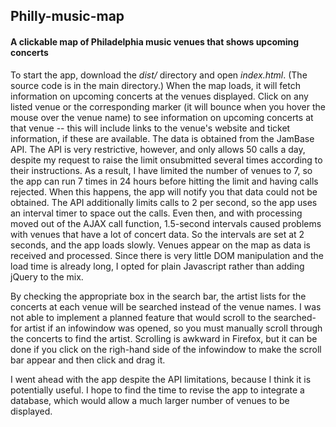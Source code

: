 ## Philly-music-map
#### A clickable map of Philadelphia music venues that shows upcoming concerts

To start the app, download the *dist/* directory and open *index.html*. (The source code is in the main directory.) When the map loads, it will fetch information on upcoming concerts at the venues displayed. Click on any listed venue or the corresponding marker (it will bounce when you hover the mouse over the venue name) to see information on upcoming concerts at that venue -- this will include links to the venue's website and ticket information, if these are available. The data is obtained from the JamBase API. The API is very restrictive, however, and only allows 50 calls a day, despite my request to raise the limit onsubmitted several times according to their instructions. As a result, I have limited the number of venues to 7, so the app can run 7 times in 24 hours before hitting the limit and having calls rejected. When this happens, the app will notify you that data could not be obtained. The API additionally limits calls to 2 per second, so the app uses an interval timer to space out the calls. Even then, and with processing moved out of the AJAX call function, 1.5-second intervals caused problems with venues that have a lot of concert data. So the intervals are set at 2 seconds, and the app loads slowly. Venues appear on the map as data is received and processed. Since there is very little DOM manipulation and the load time is already long, I opted for plain Javascript rather than adding jQuery to the mix.

By checking the appropriate box in the search bar, the artist lists for the concerts at each venue will be searched instead of the venue names. I was not able to implement a planned feature that would scroll to the searched-for artist if an infowindow was opened, so you must manually scroll through the concerts to find the artist. Scrolling is awkward in Firefox, but it can be done if you click on the righ-hand side of the infowindow to make the scroll bar appear and then click and drag it.

I went ahead with the app despite the API limitations, because I think it is potentially useful. I hope to find the time to revise the app to integrate a database, which would allow a much larger number of venues to be displayed.
